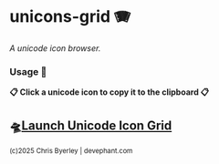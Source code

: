 # unicons-grid 🪗

*A unicode icon browser.*

### Usage 🎏 

**📋 Click a unicode icon to copy it to the clipboard 📋**

## 🛸[Launch Unicode Icon Grid](https://develephant.github.io/unicons-grid/)

<small>(c)2025 Chris Byerley | devephant.com</small>
